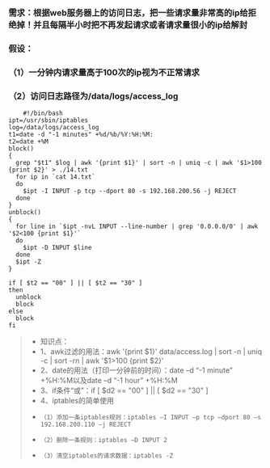 ### 需求：根据web服务器上的访问日志，把一些请求量非常高的ip给拒绝掉！并且每隔半小时把不再发起请求或者请求量很小的ip给解封
### 假设：
### （1）一分钟内请求量高于100次的ip视为不正常请求
### （2）访问日志路径为/data/logs/access_log
    	#!/bin/bash
	ipt=/usr/sbin/iptables
	log=/data/logs/access_log
	t1=date -d "-1 minutes" +%d/%b/%Y:%H:%M:
	t2=date +%M
	block()
	{
	  grep "$t1" $log | awk '{print $1}' | sort -n | uniq -c | awk '$1>100 {print $2}' > ./14.txt
	  for ip in `cat 14.txt`
	  do
		$ipt -I INPUT -p tcp --dport 80 -s 192.168.200.56 -j REJECT
	  done
	}
	unblock()
	{
	  for line in `$ipt -nvL INPUT --line-number | grep '0.0.0.0/0' | awk '$2<100 {print $1}'`
	  do
		$ipt -D INPUT $line
	  done
	  $ipt -Z
	}

	if [ $t2 == "00" ] || [ $t2 == "30" ]
	then
	  unblock
	  block
	else
	  block
	fi

> * 知识点：
> * 1、awk过滤的用法：awk '{print $1}' data/access.log | sort -n | uniq -c | sort -rn | awk '$1>100 {print $2}'
> * 2、date的用法（打印一分钟前的时间）：date –d “-1 minute” +%H:%M以及date –d “-1 hour” +%H:%M
> * 3、if条件“或”：if [ $d2 == "00" ] || [ $d2 == "30" ]
> * 4、iptables的简单使用
> *     （1）添加一条iptables规则：iptables –I INPUT –p tcp –dport 80 –s 192.168.200.110 –j REJECT
> *     （2）删除一条规则：iptables –D INPUT 2
> *     （3）清空iptables的请求数据：iptables -Z